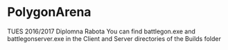# PolygonArena
TUES 2016/2017 Diplomna Rabota
You can find battlegon.exe and battlegonserver.exe in the Client and Server directories of the Builds folder

